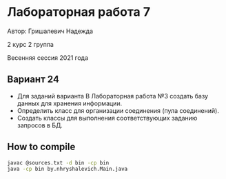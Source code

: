 # Лабораторная работа 7 

Автор: Гришалевич Надежда

2 курс 2 группа

Весенняя сессия 2021 года

## Вариант 24

- Для заданий варианта В Лабораторная работа №3 создать базу данных для хранения информации.
- Определить класс для организации соединения (пула соединений).
- Создать классы для выполнения соответствующих заданию запросов в БД.

## How to compile

```bash
javac @sources.txt -d bin -cp bin
java -cp bin by.nhryshalevich.Main.java
```
